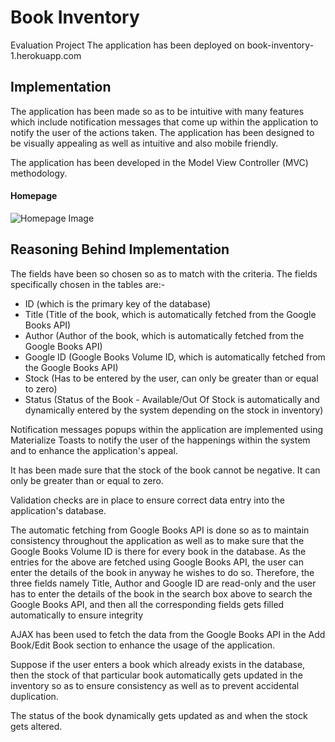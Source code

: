 # Book Inventory
Evaluation Project
The application has been deployed on book-inventory-1.herokuapp.com

## Implementation
The application has been made so as to be intuitive with many features which include notification messages that come up within the application to notify the user of the actions taken. The application has been designed to be visually appealing as well as intuitive and also mobile friendly.

The application has been developed in the Model View Controller (MVC) methodology.

#### Homepage
![Homepage Image](/screenshots/Homepage.jpg?raw=true "Homepage")

## Reasoning Behind Implementation
The fields have been so chosen so as to match with the criteria. The fields specifically chosen in the tables are:- 
  - ID (which is the primary key of the database)
  - Title (Title of the book, which is automatically fetched from the Google Books API)
  - Author (Author of the book, which is automatically fetched from the Google Books API)
  - Google ID (Google Books Volume ID, which is automatically fetched from the Google Books API)
  - Stock (Has to be entered by the user, can only be greater than or equal to zero)
  - Status (Status of the Book - Available/Out Of Stock is automatically and dynamically entered by the system depending on the stock in inventory)

Notification messages popups within the application are implemented using Materialize Toasts to notify the user of the happenings within the system and to enhance the application's appeal.

It has been made sure that the stock of the book cannot be negative. It can only be greater than or equal to zero.

Validation checks are in place to ensure correct data entry into the application's database.

The automatic fetching from Google Books API is done so as to maintain consistency throughout the application as well as to make sure that the Google Books Volume ID is there for every book in the database.
As the entries for the above are fetched using Google Books API, the user can enter the details of the book in anyway he wishes to do so. 
Therefore, the three fields namely Title, Author and Google ID are read-only and the user has to enter the details of the book in the search box above to search the Google Books API, and then all the corresponding fields gets filled automatically to ensure integrity

AJAX has been used to fetch the data from the Google Books API in the Add Book/Edit Book section to enhance the usage of the application.

Suppose if the user enters a book which already exists in the database, then the stock of that particular book automatically gets updated in the inventory so as to ensure consistency as well as to prevent accidental duplication.

The status of the book dynamically gets updated as and when the stock gets altered.
